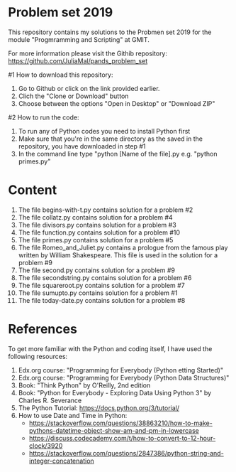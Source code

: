 # Problem set 2019

This repository contains my solutions to the Probmen set 2019 for the module "Progmramming and Scripting" at GMIT.

For more information please visit the Githib repository: 
https://github.com/JuliaMal/pands_problem_set

#1 How to download this repository:

1. Go to Github or click on the link provided earlier.
2. Clich the "Clone or Download" button
3. Choose between the options "Open in Desktop" or "Download ZIP"


#2 How to run the code:

1. To run any of Python codes you need to install Python first
2. Make sure that you're in the same directory as the saved in the repository, you have downloaded in step #1
3. In the command line type "python [Name of the file].py e.g. "python primes.py"


# Content

1. The file begins-with-t.py contains solution for a problem #2
2. The file collatz.py contains solution for a problem #4
3. The file divisors.py contains solution for a problem #3
4. The file function.py contains solution for a problem #10
5. The file primes.py contains solution for a problem #5
6. The file Romeo_and_Juliet.py contains a prologue from the famous play written by William Shakespeare. This file is used in the        solution for a problem #9
7. The file second.py contains solution for a problem #9
8. The file secondstring.py contains solution for a problem #6
9. The file squareroot.py contains solution for a problem #7
10. The file sumupto.py contains solution for a problem #1
11. The file today-date.py contains solution for a problem #8


# References
To get more familiar with the Python and coding itself, I have used the following resources:

1. Edx.org course: "Programming for Everybody (Python etting Started)"
2. Edx.org course: "Programming for Everybody (Python Data Structures)"
3. Book: "Think Python" by O'Reilly, 2nd edition
4. Book: "Python for Everybody - Exploring Data Using Python 3" by Charles R. Severance
5. The Python Tutorial: https://docs.python.org/3/tutorial/
6. How to use Date and Time in Python:
    - https://stackoverflow.com/questions/38863210/how-to-make-pythons-datetime-object-show-am-and-pm-in-lowercase
    - https://discuss.codecademy.com/t/how-to-convert-to-12-hour-clock/3920
    - https://stackoverflow.com/questions/2847386/python-string-and-integer-concatenation